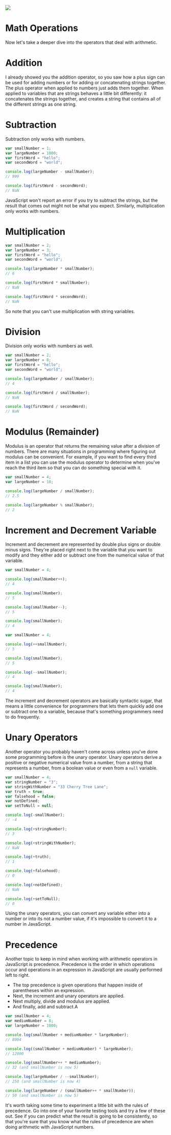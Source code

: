 ![](headings/introjs3.2.jpg)

# Math Operations

Now let's take a deeper dive into the operators that deal with arithmetic.

# Addition

I already showed you the addition operator, so you saw how a plus sign can be used for adding numbers or for adding or concatenating strings together. The plus operator when applied to numbers just adds them together. When applied to variables that are strings behaves a little bit differently: it concatenates the strings together, and creates a string that contains all of the different strings as one string.

# Subtraction

Subtraction only works with numbers.

```js
var smallNumber = 1;
var largeNumber = 1000;
var firstWord = "hello";
var secondWord = "world";

console.log(largeNumber - smallNumber);
// 999

console.log(firstWord - secondWord);
// NaN
```

JavaScript won't report an error if you try to subtract the strings, but the result that comes out might not be what you expect. Similarly, multiplication only works with numbers.

# Multiplication

```js
var smallNumber = 2;
var largeNumber = 3;
var firstWord = "hello";
var secondWord = "world";

console.log(largeNumber * smallNumber);
// 6

console.log(firstWord * smallNumber);
// NaN

console.log(firstWord * secondWord);
// NaN
```

So note that you can't use multiplication with string variables.

# Division

Division only works with numbers as well.

```js
var smallNumber = 2;
var largeNumber = 8;
var firstWord = "hello";
var secondWord = "world";

console.log(largeNumber / smallNumber);
// 4

console.log(firstWord / smallNumber);
// NaN

console.log(firstWord / secondWord);
// NaN
```

# Modulus (Remainder)

Modulus is an operator that returns the remaining value after a division of numbers. There are many situations in programming where figuring out modulus can be convenient. For example, if you want to find every third item in a list you can use the modulus operator to determine when you’ve reach the third item so that you can do something special with it.

```js
var smallNumber = 4;
var largeNumber = 10;

console.log(largeNumber / smallNumber);
// 2.5

console.log(largeNumber % smallNumber);
// 2
```

# Increment and Decrement Variable

Increment and decrement are represented by double plus signs or double minus signs. They're placed right next to the variable that you want to modify and they either add or subtract one from the numerical value of that variable.

```js
var smallNumber = 4;

console.log(smallNumber++);
// 4

console.log(smallNumber);
// 5

console.log(smallNumber--);
// 5

console.log(smallNumber);
// 4

var smallNumber = 4;

console.log(++smallNumber);
// 5

console.log(smallNumber);
// 5

console.log(--smallNumber);
// 4

console.log(smallNumber);
// 4
```

The increment and decrement operators are basically syntactic sugar, that means a little convenience for programmers that lets them quickly add one or subtract one to a variable, because that's something programmers need to do frequently.

# Unary Operators

Another operator you probably haven't come across unless you've done some programming before is the unary operator. Unary operators derive a positive or negative numerical value from a number, from a string that represents a number, from a boolean value or even from a `null` variable.

```js
var smallNumber = 4;
var stringNumber = "3";
var stringWithNumber = "33 Cherry Tree Lane";
var truth = true;
var falsehood = false;
var notDefined;
var setToNull = null;

console.log(-smallNumber);
// -4

console.log(+stringNumber);
// 3

console.log(+stringWithNumber);
// NaN

console.log(+truth);
// 1

console.log(+falsehood);
// 0

console.log(+notDefined);
// NaN

console.log(+setToNull);
// 0
```

Using the unary operators, you can convert any variable either into a number or into its not a number value, if it's impossible to convert it to a number in JavaScript.

# Precedence

Another topic to keep in mind when working with arithmetic operators in JavaScript is precedence. Precedence is the order in which operations occur and operations in an expression in JavaScript are usually performed left to right.

* The top precedence is given operations that happen inside of parentheses within an expression.
* Next, the increment and unary operators are applied.
* Next multiply, divide and modulus are applied.
* And finally, add and subtract.A

```js
var smallNumber = 4;
var mediumNumber = 8;
var largeNumber = 1000;

console.log(smallNumber + mediumNumber * largeNumber);
// 8004

console.log((smallNumber + mediumNumber) * largeNumber);
// 12000

console.log(smallNumber++ * mediumNumber);
// 32 (and smallNumber is now 5)

console.log(largeNumber / --smallNumber);
// 250 (and smallNumber is now 4)

console.log(largeNumber / (smallNumber++ * smallNumber));
// 50 (and smallNumber is now 5)
```

It's worth taking some time to experiment a little bit with the rules of precedence. Go into one of your favorite testing tools and try a few of these out. See if you can predict what the result is going to be consistently, so that you're sure that you know what the rules of precedence are when doing arithmetic with JavaScript numbers.